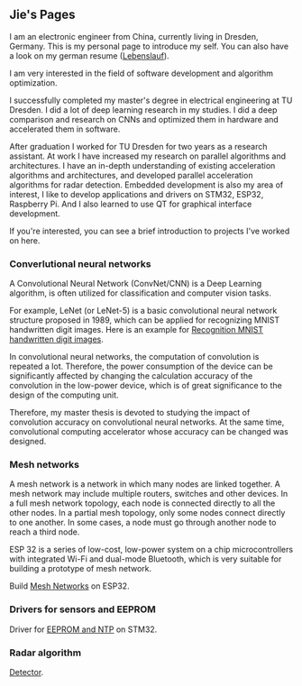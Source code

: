 ## Jie's Pages

I am an electronic engineer from China, currently living in Dresden, Germany. This is my personal page to introduce my self. You can also have a look on my german resume ([Lebenslauf](https://github.com/kayala/kayala.GitHub.io/blob/main/Lebenslauf_Jie.pdf)).

I am very interested in the field of software development and algorithm optimization.

I successfully completed my master's degree in electrical engineering at TU Dresden. I did a lot of deep learning research in my studies. I did a deep comparison and research on CNNs and optimized them in hardware and accelerated them in software.

After graduation I worked for TU Dresden for two years as a research assistant. At work I have increased my research on parallel algorithms and architectures. I have an in-depth understanding of existing acceleration algorithms and architectures, and developed parallel acceleration algorithms for radar detection.
Embedded development is also my area of interest, I like to develop applications and drivers on STM32, ESP32, Raspberry Pi. And I also learned to use QT for graphical interface development. 

If you're interested, you can see a brief introduction to projects I've worked on here.

### Converlutional neural networks

A Convolutional Neural Network (ConvNet/CNN) is a Deep Learning algorithm, is often utilized for classification and computer vision tasks.

For example, LeNet (or LeNet-5) is a basic convolutional neural network structure proposed in 1989, which can be applied for recognizing MNIST handwritten digit images. Here is an example for [Recognition MNIST handwritten digit images](https://github.com/kayala/project/tree/main/CNNs).

In convolutional neural networks, the computation of convolution is repeated a lot. Therefore, the power consumption of the device can be significantly affected by changing the calculation accuracy of the convolution in the low-power device, which is of great significance to the design of the computing unit.

Therefore, my master thesis is devoted to studying the impact of convolution accuracy on convolutional neural networks. At the same time, convolutional computing accelerator whose accuracy can be changed was designed.

### Mesh networks 

A mesh network is a network in which many nodes are linked together. A mesh network may include multiple routers, switches and other devices. In a full mesh network topology, each node is connected directly to all the other nodes. In a partial mesh topology, only some nodes connect directly to one another. In some cases, a node must go through another node to reach a third node.

ESP 32 is a series of low-cost, low-power system on a chip microcontrollers with integrated Wi-Fi and dual-mode Bluetooth, which is very suitable for building a prototype of mesh network.

Build [Mesh Networks](https://github.com/kayala/project/tree/main/mesh_network) on ESP32.

### Drivers for sensors and EEPROM

Driver for [EEPROM and NTP](https://github.com/kayala/project/tree/main/stm32) on STM32.

### Radar algorithm

[Detector](https://github.com/kayala/project/tree/main/radar_cfar_algorithm).
